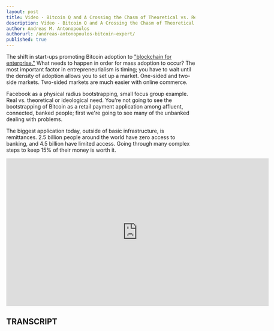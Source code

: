 ```yaml
---
layout: post
title: Video - Bitcoin Q and A Crossing the Chasm of Theoretical vs. Real Need
description: Video - Bitcoin Q and A Crossing the Chasm of Theoretical vs. Real Need
author: Andreas M. Antonopoulos
authorurl: /andreas-antonopoulos-bitcoin-expert/
published: true
---
```


<p>The shift in start-ups promoting Bitcoin adoption to <a href="/bitcoin-arbitrage-made-easy-lesson-two/">"blockchain for enterprise."</a> What needs to happen in order for mass adoption to occur? The most important factor in entrepreneurialism is timing; you have to wait until the density of adoption allows you to set up a market. One-sided and two-side markets. Two-sided markets are much easier with online commerce. </p>

<p>Facebook as a physical radius bootstrapping, small focus group example. Real vs. theoretical or ideological need. You're not going to see the bootstrapping of Bitcoin as a retail payment application among affluent, connected, banked people; first we're going to see many of the unbanked dealing with problems. </p>

<p>The biggest application today, outside of basic infrastructure, is remittances. 2.5 billion people around the world have zero access to banking, and 4.5 billion have limited access. Going through many complex steps to keep 15% of their money is worth it.</p>

<center><iframe width="700" height="394" src="https://www.youtube.com/embed/yIR0OBEAaUE?list=PLPQwGV1aLnTsHvzevl9BAUlfsfwFfU7aP" frameborder="0" allowfullscreen></iframe></center>

<h2>TRANSCRIPT</h2>
